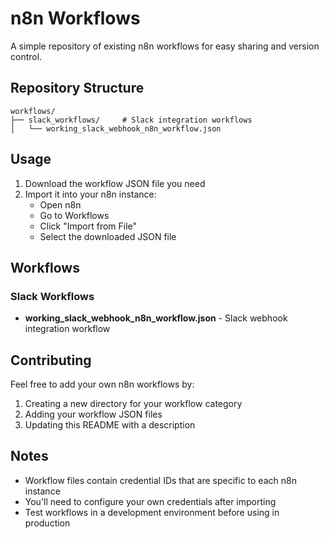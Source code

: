 # n8n Workflows

A simple repository of existing n8n workflows for easy sharing and version control.

## Repository Structure

```
workflows/
├── slack_workflows/     # Slack integration workflows
│   └── working_slack_webhook_n8n_workflow.json
```

## Usage

1. Download the workflow JSON file you need
2. Import it into your n8n instance:
   - Open n8n
   - Go to Workflows
   - Click "Import from File"
   - Select the downloaded JSON file

## Workflows

### Slack Workflows

- **working_slack_webhook_n8n_workflow.json** - Slack webhook integration workflow

## Contributing

Feel free to add your own n8n workflows by:
1. Creating a new directory for your workflow category
2. Adding your workflow JSON files
3. Updating this README with a description

## Notes

- Workflow files contain credential IDs that are specific to each n8n instance
- You'll need to configure your own credentials after importing
- Test workflows in a development environment before using in production